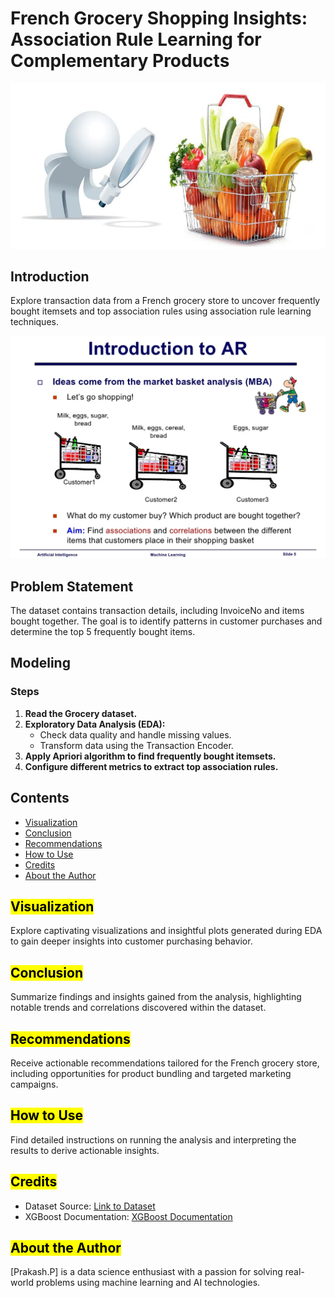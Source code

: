 # French Grocery Shopping Insights: Association Rule Learning for Complementary Products


![](https://github.com/Prakashpsk/Associate-Rule-Mining/blob/main/cover_image_as_rule.jpg)


## Introduction
Explore transaction data from a French grocery store to uncover frequently bought itemsets and top association rules using association rule learning techniques.


![](https://github.com/Prakashpsk/Associate-Rule-Mining/blob/main/association-rules-intro.jpg)


## Problem Statement
The dataset contains transaction details, including InvoiceNo and items bought together. The goal is to identify patterns in customer purchases and determine the top 5 frequently bought items.

## Modeling
### Steps
1. **Read the Grocery dataset.**
2. **Exploratory Data Analysis (EDA):**
    - Check data quality and handle missing values.
    - Transform data using the Transaction Encoder.
3. **Apply Apriori algorithm to find frequently bought itemsets.**
4. **Configure different metrics to extract top association rules.**

## Contents
- [Visualization](#visualization)
- [Conclusion](#conclusion)
- [Recommendations](#recommendations)
- [How to Use](#how-to-use)
- [Credits](#credits)
- [About the Author](#about-the-author)

## <mark style='background-color: yellow'>Visualization</mark> 
Explore captivating visualizations and insightful plots generated during EDA to gain deeper insights into customer purchasing behavior.

## <mark style='background-color: yellow'>Conclusion</mark> 
Summarize findings and insights gained from the analysis, highlighting notable trends and correlations discovered within the dataset.

## <mark style='background-color: yellow'>Recommendations</mark> 
Receive actionable recommendations tailored for the French grocery store, including opportunities for product bundling and targeted marketing campaigns.

## <mark style='background-color: yellow'>How to Use</mark> 
Find detailed instructions on running the analysis and interpreting the results to derive actionable insights.

## <mark style='background-color: yellow'>Credits</mark> 
- Dataset Source: [Link to Dataset](https://github.com/Prakashpsk/Associate-Rule-Mining/blob/main/store_data.csv)
- XGBoost Documentation: [XGBoost Documentation](https://github.com/Prakashpsk/Associate-Rule-Mining/blob/main/French%20Grocery%20Shopping%20Insights%20Association%20Rule%20Learning%20for%20Complementary%20Products.ipynb)

## <mark style='background-color: yellow'>About the Author</mark> 
[Prakash.P] is a data science enthusiast with a passion for solving real-world problems using machine learning and AI technologies.
